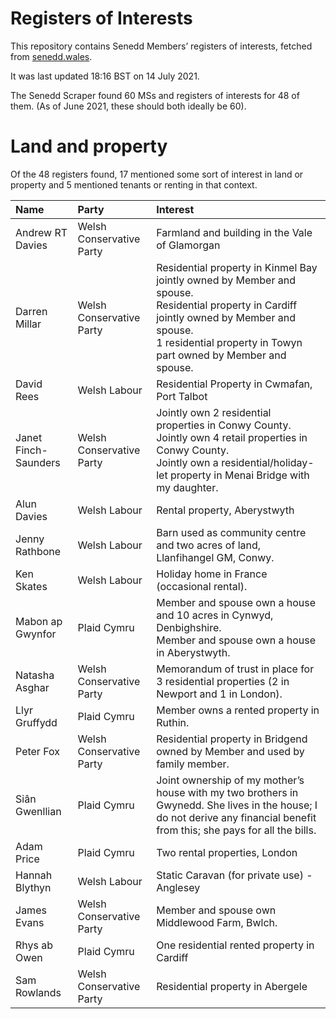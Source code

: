 # Registers of Interests

This repository contains Senedd Members’ registers of interests, fetched from [senedd.wales](https://senedd.wales/).

It was last updated 18:16 BST on 14 July 2021.

The Senedd Scraper found 60 MSs and registers of interests for 48 of them. (As of June 2021, these should both ideally be 60).

# Land and property

Of the 48 registers found, 17 mentioned some sort of interest in land or property and 5 mentioned tenants or renting in that context.

| Name                 | Party                    | Interest                                                                                                                                                                                                          |
| :------------------- | :----------------------- | :---------------------------------------------------------------------------------------------------------------------------------------------------------------------------------------------------------------- |
| Andrew RT Davies     | Welsh Conservative Party | Farmland and building in the Vale of Glamorgan                                                                                                                                                                    |
| Darren Millar        | Welsh Conservative Party | Residential property in Kinmel Bay jointly owned by Member and spouse.<br>Residential property in Cardiff jointly owned by Member and spouse.<br>1 residential property in Towyn part owned by Member and spouse. |
| David Rees           | Welsh Labour             | Residential Property in Cwmafan, Port Talbot                                                                                                                                                                      |
| Janet Finch-Saunders | Welsh Conservative Party | Jointly own 2 residential properties in Conwy County.<br>Jointly own 4 retail properties in Conwy County.<br>Jointly own a residential/holiday-let property in Menai Bridge with my daughter.                     |
| Alun Davies          | Welsh Labour             | Rental property, Aberystwyth                                                                                                                                                                                      |
| Jenny Rathbone       | Welsh Labour             | Barn used as community centre and two acres of land, Llanfihangel GM, Conwy.                                                                                                                                      |
| Ken Skates           | Welsh Labour             | Holiday home in France (occasional rental).                                                                                                                                                                       |
| Mabon ap Gwynfor     | Plaid Cymru              | Member and spouse own a house and 10 acres in Cynwyd, Denbighshire.<br>Member and spouse own a house in Aberystwyth.                                                                                              |
| Natasha Asghar       | Welsh Conservative Party | Memorandum of trust in place for 3 residential properties (2 in Newport and 1 in London).                                                                                                                         |
| Llyr Gruffydd        | Plaid Cymru              | Member owns a rented property in Ruthin.                                                                                                                                                                          |
| Peter Fox            | Welsh Conservative Party | Residential property in Bridgend owned by Member and used by family member.                                                                                                                                       |
| Siân Gwenllian       | Plaid Cymru              | Joint ownership of my mother’s house with my two brothers in Gwynedd. She lives in the house; I do not derive any financial benefit from this; she pays for all the bills.                                        |
| Adam Price           | Plaid Cymru              | Two rental properties, London                                                                                                                                                                                     |
| Hannah Blythyn       | Welsh Labour             | Static Caravan (for private use) - Anglesey                                                                                                                                                                       |
| James Evans          | Welsh Conservative Party | Member and spouse own Middlewood Farm, Bwlch.                                                                                                                                                                     |
| Rhys ab Owen         | Plaid Cymru              | One residential rented property in Cardiff                                                                                                                                                                        |
| Sam Rowlands         | Welsh Conservative Party | Residential property in Abergele                                                                                                                                                                                  |
